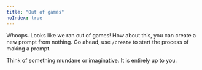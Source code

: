 ```yaml
---
title: "Out of games"
noIndex: true
---
```


Whoops. Looks like we ran out of games! How about this, you can create a new prompt from nothing. Go ahead, use `/create` to start the process of making a prompt.

Think of something mundane or imaginative. It is entirely up to you.
